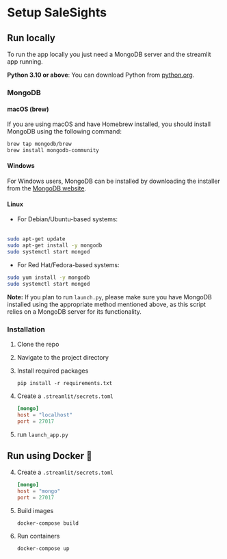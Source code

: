 # Setup SaleSights

## Run locally

To run the app locally you just need a MongoDB server and the streamlit app running.

**Python 3.10 or above**: You can download Python from [python.org](https://www.python.org/downloads/).

### MongoDB

#### macOS (brew) 
If you are using macOS and have Homebrew installed, you should install MongoDB using the following command:
```bash
brew tap mongodb/brew
brew install mongodb-community
```

#### Windows
For Windows users, MongoDB can be installed by downloading the installer from the [MongoDB website](https://www.mongodb.com/try/download/community).

#### Linux
- For Debian/Ubuntu-based systems:<br><br>
```bash
sudo apt-get update
sudo apt-get install -y mongodb
sudo systemctl start mongod
```

- For Red Hat/Fedora-based systems:  
```bash
sudo yum install -y mongodb
sudo systemctl start mongod
```

**Note:**
If you plan to run `launch.py`, please make sure you have MongoDB installed using the appropriate method mentioned above, as this script relies on a MongoDB server for its functionality.

### Installation

1. Clone the repo

2. Navigate to the project directory

3. Install required packages

    ```
    pip install -r requirements.txt
    ```

4. Create a `.streamlit/secrets.toml`
    ```toml
    [mongo]
    host = "localhost"
    port = 27017
    ```

6. run `launch_app.py`

## Run using Docker 🐋

4. Create a `.streamlit/secrets.toml`
    ```toml
    [mongo]
    host = "mongo"
    port = 27017
    ```

1. Build images
    ```
    docker-compose build
    ```

2. Run containers
    ```
    docker-compose up
    ```
